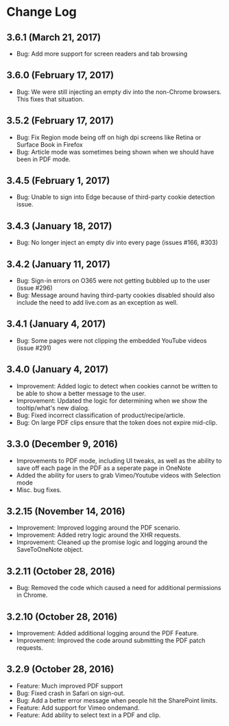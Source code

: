 # Change Log

## 3.6.1 (March 21, 2017)
* Bug: Add more support for screen readers and tab browsing

## 3.6.0 (February 17, 2017)
* Bug: We were still injecting an empty div into the non-Chrome browsers. This fixes that situation.

## 3.5.2 (February 17, 2017)
* Bug: Fix Region mode being off on high dpi screens like Retina or Surface Book in Firefox
* Bug: Article mode was sometimes being shown when we should have been in PDF mode.

## 3.4.5 (February 1, 2017)
* Bug: Unable to sign into Edge because of third-party cookie detection issue.

## 3.4.3 (January 18, 2017)
* Bug: No longer inject an empty div into every page (issues #166, #303)

## 3.4.2 (January 11, 2017)
* Bug: Sign-in errors on O365 were not getting bubbled up to the user (issue #296)
* Bug: Message around having third-party cookies disabled should also include the need to add live.com as an exception as well.

## 3.4.1 (January 4, 2017)
* Bug: Some pages were not clipping the embedded YouTube videos (issue #291)

## 3.4.0 (January 4, 2017)
* Improvement: Added logic to detect when cookies cannot be written to be able to show a better message to the user.
* Improvement: Updated the logic for determining when we show the tooltip/what's new dialog.
* Bug: Fixed incorrect classification of product/recipe/article.
* Bug: On large PDF clips ensure that the token does not expire mid-clip.

## 3.3.0 (December 9, 2016)
* Improvements to PDF mode, including UI tweaks, as well as the ability to save off each page in the PDF as a seperate page in OneNote
* Added the ability for users to grab Vimeo/Youtube videos with Selection mode
* Misc. bug fixes.

## 3.2.15 (November 14, 2016)
* Improvement: Improved logging around the PDF scenario.
* Improvement: Added retry logic around the XHR requests.
* Improvement: Cleaned up the promise logic and logging around the SaveToOneNote object.

## 3.2.11 (October 28, 2016)
* Bug: Removed the code which caused a need for additional permissions in Chrome.

## 3.2.10 (October 28, 2016)
* Improvement: Added additional logging around the PDF Feature.
* Improvement: Improved the code around submitting the PDF patch requests.

## 3.2.9 (October 28, 2016)
* Feature: Much improved PDF support
* Bug: Fixed crash in Safari on sign-out.
* Bug: Add a better error message when people hit the SharePoint limits.
* Feature: Add support for Vimeo ondemand.
* Feature: Add ability to select text in a PDF and clip.

